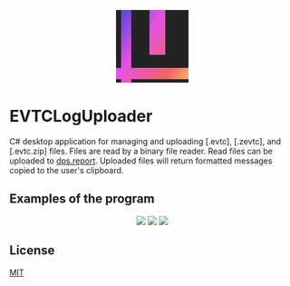 <p align="center">
  <img src="https://github.com/Hen676/EVTCLogUploader.NET/blob/master/EVTCLogUploader/Assets/Logo.png" />
</p>

# EVTCLogUploader
C# desktop application for managing and uploading [.evtc], [.zevtc], and [.evtc.zip] files. Files are read by a binary file reader. Read files can be uploaded to [dps.report](https://dps.report/). Uploaded files will return formatted messages copied to the user's clipboard.
            
## Examples of the program
<p align="center">
  <img src="https://user-images.githubusercontent.com/36480544/224544059-8e130c61-453d-4318-928a-3520f5d3f77f.png" />
  <img src="https://user-images.githubusercontent.com/36480544/224544062-1889e873-0cf7-4492-91f2-d687c2d045e9.gif" />
  <img src="https://user-images.githubusercontent.com/36480544/224544061-ac7d5321-60f3-4c0d-9ee5-196f089bf45b.png" />
</p>

## License
[MIT](https://github.com/Hen676/EVTCLogUploader.NET/blob/master/LICENSE)
